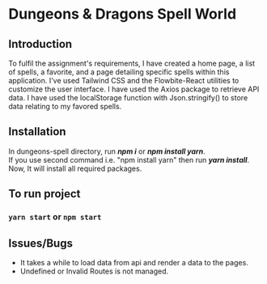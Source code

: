 # Dungeons & Dragons Spell World

## Introduction
<article>To fulfil the assignment's requirements, I have created a home page, a list of spells, a favorite, and a page detailing specific spells within this application. I've used Tailwind CSS and the Flowbite-React utilities to customize the user interface. I have used the Axios package to retrieve API data. I have used the localStorage function with Json.stringify() to store data relating to my favored spells.</article>

## Installation
In dungeons-spell directory, run <i><b>npm i</i></b> or <i><b>npm install yarn</i></b>.<br>
If you use second command i.e. "npm install yarn" then run <i><b>yarn install</i></b>.<br>
Now, It will install all required packages.

## To run project
### `yarn start` or `npm start`


## Issues/Bugs
<ul>
    <li>It takes a while to load data from api and render a data to the pages.</li>
    <li>Undefined or Invalid Routes is not managed.</li>
</ul>